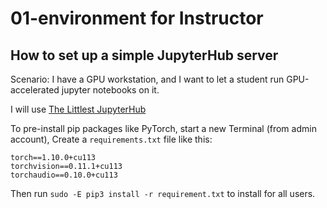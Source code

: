 # 01-environment for Instructor

## How to set up a simple JupyterHub server

Scenario: I have a GPU workstation, and I want to let a student run GPU-accelerated jupyter notebooks on it.

I will use [The Littlest JupyterHub](https://tljh.jupyter.org/en/latest/install/custom-server.html)

To pre-install pip packages like PyTorch, start a new Terminal (from admin account), Create a `requirements.txt` file like this:

```
torch==1.10.0+cu113
torchvision==0.11.1+cu113
torchaudio==0.10.0+cu113
```

Then run `sudo -E pip3 install -r requirement.txt` to install for all users.

